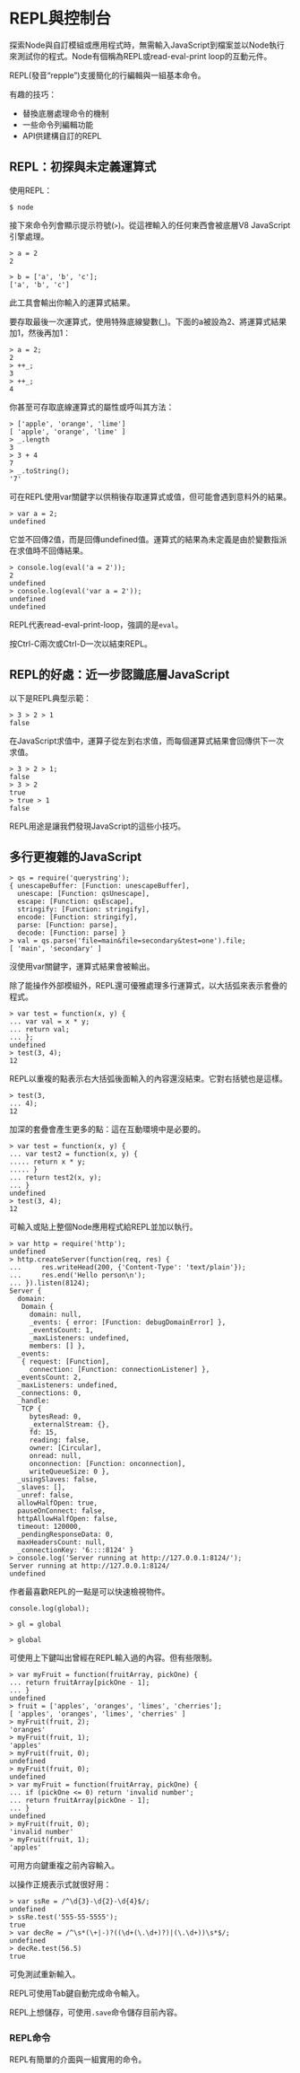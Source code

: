 # REPL與控制台

探索Node與自訂模組或應用程式時，無需輸入JavaScript到檔案並以Node執行來測試你的程式。Node有個稱為REPL或read-eval-print loop的互動元件。

REPL(發音“repple”)支援簡化的行編輯與一組基本命令。

有趣的技巧：

- 替換底層處理命令的機制
- 一些命令列編輯功能
- API供建構自訂的REPL

## REPL：初探與未定義運算式

使用REPL：

```
$ node
```

接下來命令列會顯示提示符號(`>`)。從這裡輸入的任何東西會被底層V8 JavaScript引擎處理。

```
> a = 2
2
```

```
> b = ['a', 'b', 'c'];
['a', 'b', 'c']
```

此工具會輸出你輸入的運算式結果。

要存取最後一次運算式，使用特殊底線變數(_)。下面的a被設為2、將運算式結果加1，然後再加1：

```
> a = 2;
2
> ++_;
3
> ++_;
4
```

你甚至可存取底線運算式的屬性或呼叫其方法：

```
> ['apple', 'orange', 'lime']
[ 'apple', 'orange', 'lime' ]
> _.length
3
> 3 + 4
7
> _.toString();
'7'
```

可在REPL使用var關鍵字以供稍後存取運算式或值，但可能會遇到意料外的結果。

```
> var a = 2;
undefined
```

它並不回傳2值，而是回傳undefined值。運算式的結果為未定義是由於變數指派在求值時不回傳結果。

```
> console.log(eval('a = 2'));
2
undefined
> console.log(eval('var a = 2'));
undefined
undefined
```

REPL代表read-eval-print-loop，強調的是`eval`。

按Ctrl-C兩次或Ctrl-D一次以結束REPL。

## REPL的好處：近一步認識底層JavaScript

以下是REPL典型示範：

```
> 3 > 2 > 1
false
```

在JavaScript求值中，運算子從左到右求值，而每個運算式結果會回傳供下一次求值。

```
> 3 > 2 > 1;
false
> 3 > 2
true
> true > 1
false
```

REPL用途是讓我們發現JavaScript的這些小技巧。

## 多行更複雜的JavaScript

```
> qs = require('querystring');
{ unescapeBuffer: [Function: unescapeBuffer],
  unescape: [Function: qsUnescape],
  escape: [Function: qsEscape],
  stringify: [Function: stringify],
  encode: [Function: stringify],
  parse: [Function: parse],
  decode: [Function: parse] }
> val = qs.parse('file=main&file=secondary&test=one').file;
[ 'main', 'secondary' ]
```

沒使用var關鍵字，運算式結果會被輸出。

除了能操作外部模組外，REPL還可優雅處理多行運算式，以大括弧來表示套疊的程式。

```
> var test = function(x, y) {
... var val = x * y;
... return val;
... };
undefined
> test(3, 4);
12
```

REPL以重複的點表示右大括弧後面輸入的內容還沒結束。它對右括號也是這樣。

```
> test(3,
... 4);
12
```

加深的套疊會產生更多的點：這在互動環境中是必要的。

```
> var test = function(x, y) {
... var test2 = function(x, y) {
..... return x * y;
..... }
... return test2(x, y);
... }
undefined
> test(3, 4);
12
```

可輸入或貼上整個Node應用程式給REPL並加以執行。

```
> var http = require('http');
undefined
> http.createServer(function(req, res) {
...     res.writeHead(200, {'Content-Type': 'text/plain'});
...     res.end('Hello person\n');
... }).listen(8124);
Server {
  domain:
   Domain {
     domain: null,
     _events: { error: [Function: debugDomainError] },
     _eventsCount: 1,
     _maxListeners: undefined,
     members: [] },
  _events:
   { request: [Function],
     connection: [Function: connectionListener] },
  _eventsCount: 2,
  _maxListeners: undefined,
  _connections: 0,
  _handle:
   TCP {
     bytesRead: 0,
     _externalStream: {},
     fd: 15,
     reading: false,
     owner: [Circular],
     onread: null,
     onconnection: [Function: onconnection],
     writeQueueSize: 0 },
  _usingSlaves: false,
  _slaves: [],
  _unref: false,
  allowHalfOpen: true,
  pauseOnConnect: false,
  httpAllowHalfOpen: false,
  timeout: 120000,
  _pendingResponseData: 0,
  maxHeadersCount: null,
  _connectionKey: '6::::8124' }
> console.log('Server running at http://127.0.0.1:8124/');
Server running at http://127.0.0.1:8124/
undefined
```

作者最喜歡REPL的一點是可以快速檢視物件。

```
console.log(global);
```

```
> gl = global
```

```
> global
```

可使用上下鍵叫出曾經在REPL輸入過的內容。但有些限制。

```
> var myFruit = function(fruitArray, pickOne) {
... return fruitArray[pickOne - 1];
... }
undefined
> fruit = ['apples', 'oranges', 'limes', 'cherries'];
[ 'apples', 'oranges', 'limes', 'cherries' ]
> myFruit(fruit, 2);
'oranges'
> myFruit(fruit, 1);
'apples'
> myFruit(fruit, 0);
undefined
> myFruit(fruit, 0);
undefined
> var myFruit = function(fruitArray, pickOne) {
... if (pickOne <= 0) return 'invalid number';
... return fruitArray[pickOne - 1];
... }
undefined
> myFruit(fruit, 0);
'invalid number'
> myFruit(fruit, 1);
'apples'
```

可用方向鍵重複之前內容輸入。

以操作正規表示式就很好用：

```
> var ssRe = /^\d{3}-\d{2}-\d{4}$/;
undefined
> ssRe.test('555-55-5555');
true
> var decRe = /^\s*(\+|-)?((\d+(\.\d+)?)|(\.\d+))\s*$/;
undefined
> decRe.test(56.5)
true
```

可免測試重新輸入。

REPL可使用Tab鍵自動完成命令輸入。

REPL上想儲存，可使用`.save`命令儲存目前內容。

### REPL命令

REPL有簡單的介面與一組實用的命令。
